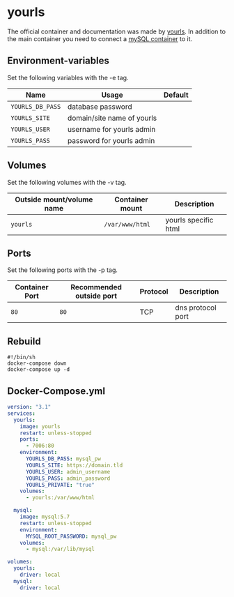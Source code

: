 # yourls

The official container and documentation was made by [yourls](https://hub.docker.com/_/yourls).
In addition to the main container you need to connect a [mySQL container](./mysql.md)
to it.

## Environment-variables

Set the following variables with the -e tag.

| Name             | Usage                      | Default |
| ---------------- | -------------------------- | ------- |
| `YOURLS_DB_PASS` | database password          |         |
| `YOURLS_SITE`    | domain/site name of yourls |         |
| `YOURLS_USER`    | username for yourls admin  |         |
| `YOURLS_PASS`    | password for yourls admin  |         |

## Volumes

Set the following volumes with the -v tag.

| Outside mount/volume name | Container mount | Description          |
| ------------------------- | --------------- | -------------------- |
| `yourls`                  | `/var/www/html` | yourls specific html |

## Ports

Set the following ports with the -p tag.

| Container Port | Recommended outside port | Protocol | Description       |
| -------------- | ------------------------ | -------- | ----------------- |
| `80`           | `80`                     | TCP      | dns protocol port |

## Rebuild

```shell
#!/bin/sh
docker-compose down
docker-compose up -d
```

## Docker-Compose.yml

```yml
version: "3.1"
services:
  yourls:
    image: yourls
    restart: unless-stopped
    ports:
      - 7006:80
    environment:
      YOURLS_DB_PASS: mysql_pw
      YOURLS_SITE: https://domain.tld
      YOURLS_USER: admin_username
      YOURLS_PASS: admin_password
      YOURLS_PRIVATE: "true"
    volumes:
      - yourls:/var/www/html

  mysql:
    image: mysql:5.7
    restart: unless-stopped
    environment:
      MYSQL_ROOT_PASSWORD: mysql_pw
    volumes:
      - mysql:/var/lib/mysql

volumes:
  yourls:
    driver: local
  mysql:
    driver: local
```
